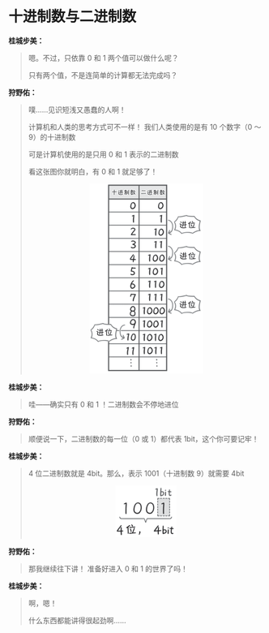 # 十进制数与二进制数

**桂城步美：**

> 嗯。不过，只依靠 0 和 1 两个值可以做什么呢？
> 
> 只有两个值，不是连简单的计算都无法完成吗？

**狩野佑：**

> 噗……见识短浅又愚蠢的人啊！
> 
> 计算机和人类的思考方式可不一样！
> 我们人类使用的是有 10 个数字（0 ～ 9）的十进制数
> 
> 可是计算机使用的是只用 0 和 1 表示的二进制数
> 
> 看这张图你就明白，有 0 和 1 就足够了！
> <p align="center"><img src="十进制数和二进制数的比较.png" alt="十进制数和二进制数的比较"></p>

**桂城步美：**

> 哇——确实只有 0 和 1 ！二进制数会不停地进位

**狩野佑：**

> 顺便说一下，二进制数的每一位（0 或 1）都代表 1bit，这个你可要记牢！

**桂城步美：**

> 4 位二进制数就是 4bit。那么，表示 1001（十进制数 9）就需要 4bit
> <p align="center"><img src="bit.png" alt="bit"></p>

**狩野佑：**

> 那我继续往下讲！
> 准备好进入 0 和 1 的世界了吗！

**桂城步美：**

> 啊，嗯！
> 
> 什么东西都能讲得很起劲啊……